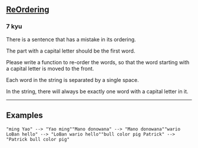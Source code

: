 <h2><a href=https://www.codewars.com/kata/5785cd91a1b8d5c06e000007/train/javascript target="_blank">ReOrdering</a></h2><h3>7 kyu</h3><p>There is a sentence that has a mistake in its ordering.</p><p>The part with a capital letter should be the first word.</p><p>Please write a function to re-order the words, so that the word starting with a capital letter is moved to the front.</p><p>Each word in the string is separated by a single space.</p><p>In the string, there will always be exactly one word with a capital letter in it.</p><hr><h2 id="examples">Examples</h2><pre><code class="language-javascript"><span class="cm-string">"ming Yao"</span> <span class="cm-operator">--&gt;</span> <span class="cm-string">"Yao ming"</span><span class="cm-string">"Mano donowana"</span> <span class="cm-operator">--&gt;</span> <span class="cm-string">"Mano donowana"</span><span class="cm-string">"wario LoBan hello"</span> <span class="cm-operator">--&gt;</span> <span class="cm-string">"LoBan wario hello"</span><span class="cm-string">"bull color pig Patrick"</span> <span class="cm-operator">--&gt;</span> <span class="cm-string">"Patrick bull color pig"</span></code></pre>
